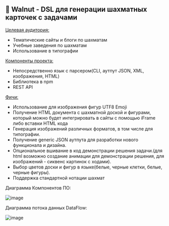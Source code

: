 ## 🌰 Walnut - DSL для генерации шахматных карточек с задачами

<u>Целевая аудитория:</u>

- Тематические сайты и блоги по шахматам
- Учебные заведения по шахматам
- Использование в типографии

<u>Компоненты проекта:</u>

- Непосредственно язык с парсером(CLI, аутпут JSON, XML, изображения, HTML)
- Библиотека в npm
- REST API

<u>Фичи:</u>

- Использование для изображения фигур UTF8 Emoji
- Получение HTML документа с шахматной доской и фигурами, который можно будет интегрировать в сайты с помощью iFrame либо вставки HTML кода
- Генерация изображений различных форматов, в том числе для типографии.
- Получение generic JSON аутпута для разработки нового функционала и дизайна.
- Опциональное вшивание в код демонстрации решения задачи.(для html возможно создание анимации для демонстрации решения, для изображений - сиквенс картинок с ходами).
- Выбор цветов доски и фигур в языке(белые, черные клетки, белые, черные фигуры).
- Поддержка стандартной нотации шахмат

Диаграмма Компонентов ПО:

![image](https://user-images.githubusercontent.com/38505816/112429268-1afd4d80-8d45-11eb-8e27-9346577ab046.png)

Диаграмма потока данных DataFlow:

![image](https://user-images.githubusercontent.com/38505816/112429391-42ecb100-8d45-11eb-8cc0-74462079133c.png)
